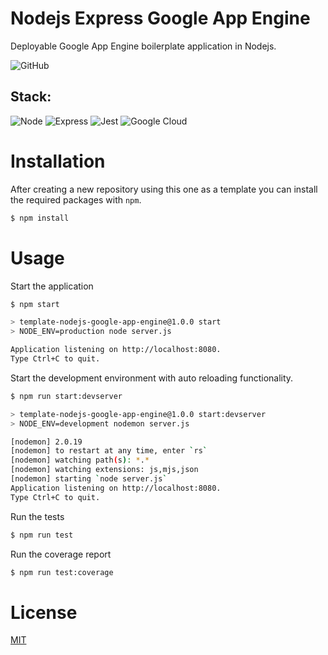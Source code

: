 # Nodejs Express Google App Engine
Deployable Google App Engine boilerplate application in Nodejs.

![GitHub](https://img.shields.io/github/license/s-dehaan/template-nodejs-google-app-engine?color=blue&style=for-the-badge)

## Stack:

![Node](https://img.shields.io/badge/Node.js-43853D?style=for-the-badge&logo=node.js&logoColor=white)
![Express](https://img.shields.io/badge/Express.js-404D59?style=for-the-badge)
![Jest](https://img.shields.io/badge/Jest-323330?style=for-the-badge&logo=Jest&logoColor=white)
![Google Cloud](https://img.shields.io/badge/Google_Cloud-4285F4?style=for-the-badge&logo=google-cloud&logoColor=white)

# Installation
After creating a new repository using this one as a template you can install the required packages with `npm`.

```bash
$ npm install
```

# Usage
Start the application
```bash
$ npm start

> template-nodejs-google-app-engine@1.0.0 start
> NODE_ENV=production node server.js

Application listening on http://localhost:8080.
Type Ctrl+C to quit.
```

Start the development environment with auto reloading functionality.
```bash
$ npm run start:devserver

> template-nodejs-google-app-engine@1.0.0 start:devserver
> NODE_ENV=development nodemon server.js

[nodemon] 2.0.19
[nodemon] to restart at any time, enter `rs`
[nodemon] watching path(s): *.*
[nodemon] watching extensions: js,mjs,json
[nodemon] starting `node server.js`
Application listening on http://localhost:8080.
Type Ctrl+C to quit.
```

Run the tests
```bash
$ npm run test
```

Run the coverage report
```bash
$ npm run test:coverage
```

# License
[MIT](#license)